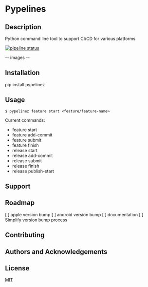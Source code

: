 # Pypelines

## Description
Python command line tool to support CI/CD for various platforms

[![pipeline status](https://gitlab.com/thecb4/pypelinez/badges/main/pipeline.svg)](https://gitlab.com/thecb4/pypelinez/-/commits/main)

-- images --

## Installation
pip install pypelinez

## Usage
```shell
$ pypelinez feature start <feature/feature-name>
```

Current commands:
* feature start
* feature add-commit
* feature submit
* feature finish
* release start <version>
* release add-commit
* release submit
* release finish
* release publish-start

## Support

## Roadmap
[ ] apple version bump
[ ] android version bump
[ ] documentation
[ ] Simplify version bump process

## Contributing

## Authors and Acknowledgements

## License
[MIT](https://choosealicense.com/licenses/mit/)